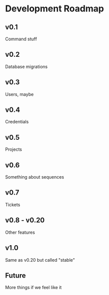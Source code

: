 # Development Roadmap

## v0.1
Command stuff

## v0.2
Database migrations

## v0.3
Users, maybe

## v0.4
Credentials

## v0.5
Projects

## v0.6
Something about sequences

## v0.7
Tickets

## v0.8 - v0.20
Other features

## v1.0
Same as v0.20 but called "stable"

## Future
More things if we feel like it
